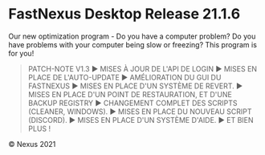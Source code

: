 # FastNexus Desktop Release 21.1.6
Our new optimization program - Do you have a computer problem? Do you have problems with your computer being slow or freezing? This program is for you!

> PATCH-NOTE V1.3
    ► MISES À JOUR DE L'API DE LOGIN
    ► MISES EN PLACE DE L'AUTO-UPDATE
    ► AMÉLIORATION DU GUI DU FASTNEXUS
    ► MISES EN PLACE D'UN SYSTÈME DE REVERT.
    ► MISES EN PLACE D'UN POINT DE RESTAURATION, ET D'UNE BACKUP REGISTRY
    ► CHANGEMENT COMPLET DES SCRIPTS (CLEANER, WINDOWS).
    ► MISES EN PLACE DU NOUVEAU SCRIPT (DISCORD).
    ► MISES EN PLACE D'UN SYSTÈME D'AIDE.
    ► ET BIEN PLUS !

© Nexus 2021
